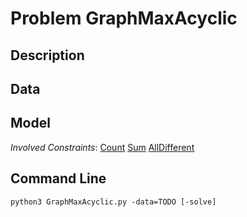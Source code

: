 # Problem GraphMaxAcyclic

## Description



## Data



## Model

*Involved Constraints*: [Count](https://pycsp.org/documentation/constraints/Count) [Sum](https://pycsp.org/documentation/constraints/Sum) [AllDifferent](https://pycsp.org/documentation/constraints/AllDifferent)


## Command Line

```shell
python3 GraphMaxAcyclic.py -data=TODO [-solve]
```


